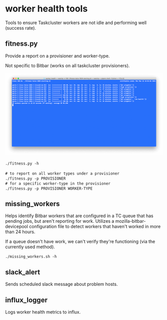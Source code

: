 # worker health tools

Tools to ensure Taskcluster workers are not idle and performing well (success rate).

## fitness.py

Provide a report on a provisioner and worker-type.

Not specific to Bitbar (works on all taskcluster provisioners).

![fitness.py](images/fitness_py_example.png)

```
./fitness.py -h

# to report on all worker types under a provisioner
./fitness.py -p PROVISIONER
# for a specific worker-type in the provisioner
./fitness.py -p PROVISIONER WORKER-TYPE
```

## missing_workers

Helps identify Bitbar workers that are configured in a TC queue that has pending jobs, but aren't reporting for work. Utilizes a mozilla-bitbar-devicepool configuration file to detect workers that haven't worked in more than 24 hours.

If a queue doesn't have work, we can't verify they're functioning (via the currently used method).

```
./missing_workers.sh -h
```

## slack_alert

Sends scheduled slack message about problem hosts.

## influx_logger

Logs worker health metrics to influx.
